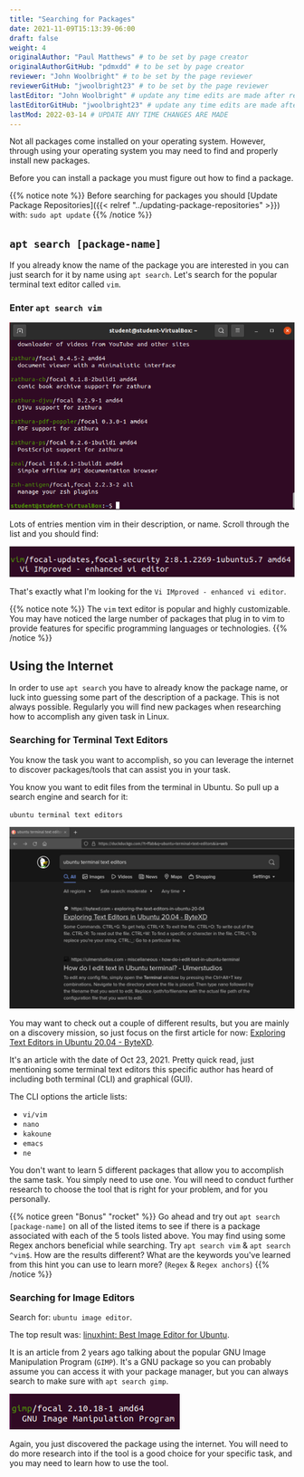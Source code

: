```yaml
---
title: "Searching for Packages"
date: 2021-11-09T15:13:39-06:00
draft: false
weight: 4
originalAuthor: "Paul Matthews" # to be set by page creator
originalAuthorGitHub: "pdmxdd" # to be set by page creator
reviewer: "John Woolbright" # to be set by the page reviewer
reviewerGitHub: "jwoolbright23" # to be set by the page reviewer
lastEditor: "John Woolbright" # update any time edits are made after review
lastEditorGitHub: "jwoolbright23" # update any time edits are made after review
lastMod: 2022-03-14 # UPDATE ANY TIME CHANGES ARE MADE
---
```


Not all packages come installed on your operating system. However, through using your operating system you may need to find and properly install new packages.

Before you can install a package you must figure out how to find a package.

{{% notice note %}}
Before searching for packages you should [Update Package Repositories]({{< relref "../updating-package-repositories" >}}) with: `sudo apt update`
{{% /notice %}}

## `apt search [package-name]`

If you already know the name of the package you are interested in you can just search for it by name using `apt search`. Let's search for the popular terminal text editor called `vim`.

### Enter `apt search vim`

![apt search vim](pictures/apt-search-vim.png?classes=border)

Lots of entries mention vim in their description, or name. Scroll through the list and you should find:

![apt search vim listing](pictures/vim-listing.png?classes=border)

That's exactly what I'm looking for the `Vi IMproved - enhanced vi editor`.

{{% notice note %}}
The `vim` text editor is popular and highly customizable. You may have noticed the large number of packages that plug in to vim to provide features for specific programming languages or technologies.
{{% /notice %}}

## Using the Internet

In order to use `apt search` you have to already know the package name, or luck into guessing some part of the description of a package. This is not always possible. Regularly you will find new packages when researching how to accomplish any given task in Linux.

### Searching for Terminal Text Editors

You know the task you want to accomplish, so you can leverage the internet to discover packages/tools that can assist you in your task.

You know you want to edit files from the terminal in Ubuntu. So pull up a search engine and search for it:

`ubuntu terminal text editors`

![alt-text](pictures/search-engine-terminal-text-editors.png?classes=border)

You may want to check out a couple of different results, but you are mainly on a discovery mission, so just focus on the first article for now: [Exploring Text Editors in Ubuntu 20.04 - ByteXD](https://bytexd.com/exploring-the-text-editors-in-ubuntu-20-04/).

It's an article with the date of Oct 23, 2021. Pretty quick read, just mentioning some terminal text editors this specific author has heard of including both terminal (CLI) and graphical (GUI).

The CLI options the article lists:

- `vi/vim`
- `nano`
- `kakoune`
- `emacs`
- `ne`

You don't want to learn 5 different packages that allow you to accomplish the same task. You simply need to use one. You will need to conduct further research to choose the tool that is right for your problem, and for you personally.

{{% notice green "Bonus" "rocket" %}}
Go ahead and try out `apt search [package-name]` on all of the listed items to see if there is a package associated with each of the 5 tools listed above. You may find using some Regex anchors beneficial while searching. Try `apt search vim` & `apt search ^vim$`. How are the results different? What are the keywords you've learned from this hint you can use to learn more? (`Regex` & `Regex anchors`)
{{% /notice %}}

### Searching for Image Editors

Search for: `ubuntu image editor`.

The top result was: [linuxhint: Best Image Editor for Ubuntu](https://linuxhint.com/best_image_editor_ubuntu/).

It is an article from 2 years ago talking about the popular GNU Image Manipulation Program (`GIMP`). It's a GNU package so you can probably assume you can access it with your package manager, but you can always search to make sure with `apt search gimp`.

![apt search gimp](pictures/apt-search-gimp.png?classes=border)

Again, you just discovered the package using the internet. You will need to do more research into if the tool is a good choice for your specific task, and you may need to learn how to use the tool.